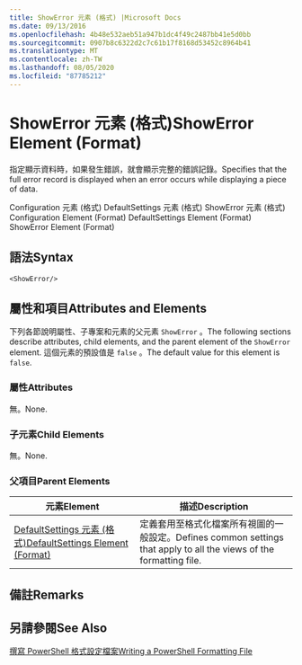 ```yaml
---
title: ShowError 元素 (格式) |Microsoft Docs
ms.date: 09/13/2016
ms.openlocfilehash: 4b48e532aeb51a947b1dc4f49c2487bb41e5d0bb
ms.sourcegitcommit: 0907b8c6322d2c7c61b17f8168d53452c8964b41
ms.translationtype: MT
ms.contentlocale: zh-TW
ms.lasthandoff: 08/05/2020
ms.locfileid: "87785212"
---
```

# <a name="showerror-element-format"></a><span data-ttu-id="b8cc7-102">ShowError 元素 (格式)</span><span class="sxs-lookup"><span data-stu-id="b8cc7-102">ShowError Element (Format)</span></span>

<span data-ttu-id="b8cc7-103">指定顯示資料時，如果發生錯誤，就會顯示完整的錯誤記錄。</span><span class="sxs-lookup"><span data-stu-id="b8cc7-103">Specifies that the full error record is displayed when an error occurs while displaying a piece of data.</span></span>

<span data-ttu-id="b8cc7-104">Configuration 元素 (格式) DefaultSettings 元素 (格式) ShowError 元素 (格式) </span><span class="sxs-lookup"><span data-stu-id="b8cc7-104">Configuration Element (Format) DefaultSettings Element (Format) ShowError Element (Format)</span></span>

## <a name="syntax"></a><span data-ttu-id="b8cc7-105">語法</span><span class="sxs-lookup"><span data-stu-id="b8cc7-105">Syntax</span></span>

```scr
<ShowError/>
```

## <a name="attributes-and-elements"></a><span data-ttu-id="b8cc7-106">屬性和項目</span><span class="sxs-lookup"><span data-stu-id="b8cc7-106">Attributes and Elements</span></span>

<span data-ttu-id="b8cc7-107">下列各節說明屬性、子專案和元素的父元素 `ShowError` 。</span><span class="sxs-lookup"><span data-stu-id="b8cc7-107">The following sections describe attributes, child elements, and the parent element of the `ShowError` element.</span></span> <span data-ttu-id="b8cc7-108">這個元素的預設值是 `false` 。</span><span class="sxs-lookup"><span data-stu-id="b8cc7-108">The default value for this element is `false`.</span></span>

### <a name="attributes"></a><span data-ttu-id="b8cc7-109">屬性</span><span class="sxs-lookup"><span data-stu-id="b8cc7-109">Attributes</span></span>

<span data-ttu-id="b8cc7-110">無。</span><span class="sxs-lookup"><span data-stu-id="b8cc7-110">None.</span></span>

### <a name="child-elements"></a><span data-ttu-id="b8cc7-111">子元素</span><span class="sxs-lookup"><span data-stu-id="b8cc7-111">Child Elements</span></span>

<span data-ttu-id="b8cc7-112">無。</span><span class="sxs-lookup"><span data-stu-id="b8cc7-112">None.</span></span>

### <a name="parent-elements"></a><span data-ttu-id="b8cc7-113">父項目</span><span class="sxs-lookup"><span data-stu-id="b8cc7-113">Parent Elements</span></span>

|<span data-ttu-id="b8cc7-114">元素</span><span class="sxs-lookup"><span data-stu-id="b8cc7-114">Element</span></span>|<span data-ttu-id="b8cc7-115">描述</span><span class="sxs-lookup"><span data-stu-id="b8cc7-115">Description</span></span>|
|-------------|-----------------|
|[<span data-ttu-id="b8cc7-116">DefaultSettings 元素 (格式)</span><span class="sxs-lookup"><span data-stu-id="b8cc7-116">DefaultSettings Element (Format)</span></span>](./defaultsettings-element-format.md)|<span data-ttu-id="b8cc7-117">定義套用至格式化檔案所有視圖的一般設定。</span><span class="sxs-lookup"><span data-stu-id="b8cc7-117">Defines common settings that apply to all the views of the formatting file.</span></span>|

## <a name="remarks"></a><span data-ttu-id="b8cc7-118">備註</span><span class="sxs-lookup"><span data-stu-id="b8cc7-118">Remarks</span></span>

## <a name="see-also"></a><span data-ttu-id="b8cc7-119">另請參閱</span><span class="sxs-lookup"><span data-stu-id="b8cc7-119">See Also</span></span>

[<span data-ttu-id="b8cc7-120">撰寫 PowerShell 格式設定檔案</span><span class="sxs-lookup"><span data-stu-id="b8cc7-120">Writing a PowerShell Formatting File</span></span>](./writing-a-powershell-formatting-file.md)
